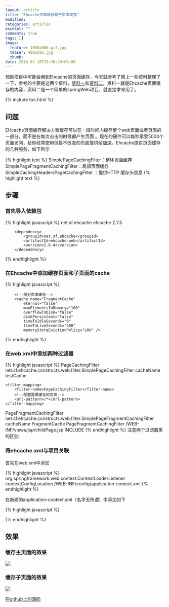 ```yaml
---
layout: article
title: "Ehcache页面缓存和子页面缓存"
modified:
categories: articles
excerpt: ""
comments: true
tags: []
image: 
  feature: 1600x800.gif.jpg
  teaser: 4002502.jpg
  thumb:
date: 2016-02-16T19:20:29+08:00
---
```


想到项目中可能会用到Ehcache的页面缓存，今天就参考了网上一些资料整理了一下，参考的主要是这两个资料，[资料一](http://cnitzone.com/blog/2016/01/ehcache-web-cache/)和[资料二](http://www.mkyong.com/spring3/spring-3-mvc-hello-world-example/)，资料一就是Ehcache页面缓存的内容，资料二是一个简单的springWeb项目，就直接拿来用了。

{% include toc.html %} 

##  问题
EHcache页面缓存解决方案缓存可以在一段时间内缓存整个web页面或者页面的一部分，而不是在每次点击的时候都产生页面
。现在的硬件可以每秒承受5000个页面访问，给你经常使用但是不改变的页面提供给加速。Ehcache提供页面缓存的几种服务，如下所示

{% highlight text %}
SimplePageCachingFilter：整体页面缓存
SimplePageFragmentCachingFilter：局部页面缓存
SimpleCachingHeadersPageCachingFilter ：提供HTTP 缓存头信息
{% highlight text %}

## 步骤

### 首先导入依赖包

{% highlight javascript %}
		<dependency> 
			<groupId>net.sf.ehcache</groupId>
			<artifactId>ehcache</artifactId>
			<version>2.7.5</version>
		</dependency>
		 
		<dependency>
			<groupId>net.sf.ehcache</groupId>
			<artifactId>ehcache-web</artifactId>
			<version>2.0.4</version>
		</dependency>
{% endhighlight %}

### 在Ehcache中添加缓存页面和子页面的cache

{% highlight javascript %}
    	<!--整个页面缓存-->
    	<cache name="testCache"
        	eternal="false"
        	maxElementsInMemory="100"
        	overflowToDisk="false"
        	diskPersistent="false"
        	timeToIdleSeconds="0"
        	timeToLiveSeconds="300"
        	memoryStoreEvictionPolicy="LRU" />
    	
    	<!--部分页面缓存-->
    	<cache name="FragmentCache"
        	eternal="false"
        	maxElementsInMemory="100"
        	overflowToDisk="false"
        	diskPersistent="false"
        	timeToIdleSeconds="0"
        	timeToLiveSeconds="300"
        	memoryStoreEvictionPolicy="LRU" />
{% endhighlight %}

### 在web.xml中添加两种过滤器

{% highlight javascript %}
<filter>
    <filter-name>PageCachingFilter</filter-name>
    <filter-class>net.sf.ehcache.constructs.web.filter.SimplePageCachingFilter</filter-class>
    <init-param>
      <param-name>cacheName</param-name>
      <param-value>testCache</param-value>
    </init-param>
  </filter>


	<filter-mapping>
    	<filter-name>PageCachingFilter</filter-name>
    	<!--配置需要缓存的页面-->
    	<url-pattern>/*</url-pattern>
    </filter-mapping>
    
  <filter>
    <filter-name>PageFragmentCachingFilter</filter-name>
    <filter-class>net.sf.ehcache.constructs.web.filter.SimplePageFragmentCachingFilter</filter-class>
    <init-param>
      <param-name>cacheName</param-name>
      <param-value>FragmentCache</param-value>
    </init-param>
  </filter>
  <filter-mapping>
    <filter-name>PageFragmentCachingFilter</filter-name>
    <url-pattern>/WEB-INF/views/jsp/childPage.jsp</url-pattern>
     <dispatcher>INCLUDE</dispatcher>
  </filter-mapping>
{% endhighlight %}
注意两个过滤器类的区别

### 将ehcache.xml与项目关联

首先在web.xml中添加

{% highlight javascript %}
  <listener>
    <listener-class>org.springframework.web.context.ContextLoaderListener</listener-class>
  </listener>
  <context-param>
    <param-name>contextConfigLocation</param-name>
    <param-value>/WEB-INF/config/application-context.xml</param-value>
  </context-param>
{% endhighlight %}

在新建的application-context.xml（名字无所谓）中添加如下

{% highlight javascript %}
  <bean id="cacheManager" class="org.springframework.cache.ehcache.EhCacheCacheManager">
    <property name="cacheManager" ref="ehcache"/>
  </bean>
  
  <bean id="ehcache" class="org.springframework.cache.ehcache.EhCacheManagerFactoryBean">
    <property name="configLocation" value="classpath:ehcache.xml"/>
    <property name="shared" value="true"/>
  </bean>
{% endhighlight %}

## 	效果

### 缓存主页面的效果
![](http://7xqsae.com1.z0.glb.clouddn.com/QQ%E6%88%AA%E5%9B%BE20160216004908.png)

### 缓存子页面的效果
![](http://7xqsae.com1.z0.glb.clouddn.com/QQ%E6%88%AA%E5%9B%BE20160216005113.png)


[在github上的源码](https://github.com/txxs/ehcache-page-cache)